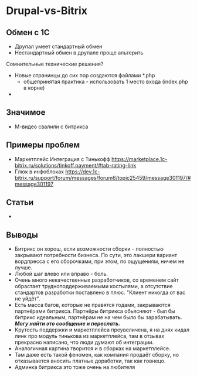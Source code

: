 # Drupal-vs-Bitrix

## Обмен с 1С
* Друпал умеет стандартный обмен
* Нестандартный обмен в друпале проще альтерить

Сомнительные технические решения?
* Новые странинцы до сих пор создаются файлами *.php
  - общепринятая практика - использовать 1 место входа (index.php в корне)
* 
## Значимое
* М-видео свалили с битрикса

## Примеры проблем
* Маркетплейс Интеграция с Тинькофф https://marketplace.1c-bitrix.ru/solutions/tinkoff.payment/#tab-rating-link
* Глюк в инфоблоках https://dev.1c-bitrix.ru/support/forum/messages/forum6/topic25459/message301197/#message301197

## Статьи
* 

## Выводы
* Битрикс он хорош, если возможности сборки - полностью закрывают потребности бизнеса. По сути, это лакшери вариант вордпресса с его сборочками, при этом, по ощущениям, ничем не лучше.
* Любой шаг влево или вправо - боль.
* Очень много некачественных разработчиков, со временем сайт обрастает трудноподдерживаемыми костылями, а отсутствие стандартов разработки поставлено в плюс. "Клиент никогда от вас не уйдёт".
* Есть масса багов, которые не правятся годами, закрываются партнёрами битрикса. Партнёры битрикса обьясняют - был бы битрикс идеальным, партнёрам не на чем было бы зарабатывать. ***Могу найти это сообщение и переслать.***
* Крутость поддержки и маркетплейса преувеличена, я на днях кидал линк про модуль тинькова из маркетплейса, там в отзывах прекрасно написано, что люди думают об интеграции.
* Аналогичная картина творится и в сборках на маркетплейсе.
* Там даже есть такой феномен, как компания продаёт сборку, но отказывается вносить платные доработки, так как говнецо.
* Админка битрикса это тоже очень на любителя

